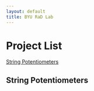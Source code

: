 ```yaml
---
layout: default
title: BYU RaD Lab
---
```


# Project List
[String Potentiometers](#string-potentiometers)




## String Potentiometers
